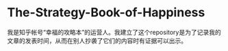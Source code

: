 # The-Strategy-Book-of-Happiness

我是知乎帐号“幸福的攻略本”的运营人。我建立了这个repository是为了记录我的文章的发表时间，从而在别人抄袭了它们的内容时有证据可以出示。
